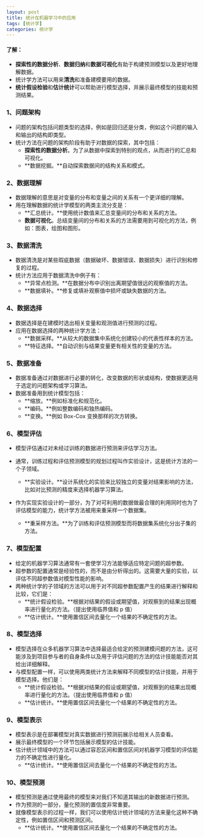 ```yaml
---
layout: post
title: 统计在机器学习中的应用
tags: [统计学]
categories: 统计学
---
```


#### **了解：**

- **探索性的数据分析**、**数据归纳**和**数据可视化**有助于构建预测模型以及更好地理解数据。
- 统计学方法可以用来**清洗**和准备建模要用的数据。
- **统计假设检验**和**估计统计**可以帮助进行模型选择，并展示最终模型的技能和预测结果。



### 1、问题架构

- 问题的架构包括问题类型的选择，例如是回归还是分类，例如这个问题的输入和输出的结构即类型。
- 统计方法在问题的架构阶段有助于对数据的探索，其中包括：
  - **探索性的数据分析**。为了从数据中探索到特别的观点，从而进行的汇总和可视化。
  - **数据挖掘。**自动探索数据间的结构关系和模式。

### 2、数据理解

- 数据理解的意思是对变量的分布和变量之间的关系有一个更详细的理解。
- 用在理解数据的统计学模型的两类主流分支是：
  - **汇总统计。**使用统计数值来汇总变量间的分布和关系的方法。
  - **数据可视化**。总结变量间的分布和关系的方法需要用到可视化的方法，例如：图表，绘图和图形。

### 3、数据清洗

- 数据清洗是对某些瑕疵数据（数据破坏、数据错误、数据损失）进行识别和修复的过程。
- 统计方法应用于数据清洗中例子有：
  - **异常点检测。**在数据分布中识别出离期望值很远的观察值的方法。
  - **数据填补。**修复或填补观察值中损坏或缺失数据的方法。

### 4、数据选择

- 数据选择是在建模时选出相关变量和观测值进行预测的过程。
- 应用在数据选择的两种统计学方法：
  - **数据采样。**从较大的数据集中系统化创建较小的代表性样本的方法。
  - **特征选择。**自动识别与结果变量更有相关性的变量的方法。

### 5、数据准备

- 数据准备通过对数据进行必要的转化，改变数据的形状或结构，使数据更适用于选定的问题架构或学习算法。
- 数据准备用到统计模型包括：
  - **缩放。**例如标准化和规范化。
  - **编码。**例如整数编码和独热编码。
  - **变换。**例如 Box-Cox 变换那样的次方转换。

### 6、模型评估

- 模型评估通过对未经过训练的数据进行预测来评估学习方法。

- 通常，训练过程和评估预测模型的规划过程叫作实验设计，这是统计方法的一个子领域。
  - **实验设计。**设计系统化的实验来比较独立的变量对结果影响的方法，比如对比预测的精度来选择机器学习算法。

- 作为实现实验设计的一部分，为了对可利用的数据做最合理的利用同时也为了评估模型的能力，统计学方法被用来重采样一个数据集。
  - **重采样方法。**为了训练和评估预测模型而将数据集系统化分出子集的方法。

### 7、模型配置

- 给定的机器学习算法通常有一套使学习方法能够适应特定问题的超参数。
- 超参数的配置通常是经验性的，而不是由分析得出的。这需要大量的实验，以评估不同超参数值对模型性能的影响。
- 两种统计学的子领域的方法可以用于对不同超参数配置产生的结果进行解释和比较，它们是：
  - **统计假设检验。**根据对结果的假设或期望值，对观察到的结果出现概率进行量化的方法。（提出使用临界值和 p 值）
  - **估计统计。**使用置信区间去量化一个结果的不确定性的方法。

### 8、模型选择

- 模型选择在众多机器学习算法中选择最适合给定的预测建模问题的方法，这可能涉及到项目参与者的自身条件以及用于评估问题的方法的估计技能能否对其给出详细解释。
- 与模型配置一样，可以使用两类统计方法来解释不同模型的估计技能，并用于模型选择。他们是：
  - **统计假设检验。**根据对结果的假设或期望值，对观察到的结果出现概率进行量化的方法。（提出使用临界值和 p 值）
  - **估计统计。**使用置信区间去量化一个结果的不确定性的方法。

### 9、模型表示

- 模型表示是在部署模型对真实数据进行预测前展示给相关人员查看。
- 展示最终模型的一个环节包括展示模型的估计技能。
- 估计统计领域中的方法可以通过容忍区间和置信区间对机器学习模型的评估能力的不确定性进行量化。
  - **估计统计。**使用置信区间去量化一个结果的不确定性的方法。

### 10、模型预测

- 模型预测是通过使用最终的模型来对我们不知道其输出的新数据进行预测。
- 作为预测的一部分，量化预测的置信度非常重要。
- 就像模型表示的过程一样，我们可以使用估计统计领域的方法来量化这种不确定性，例如置信区间和预测区间。
  - **估计统计。**使用置信区间去量化一个结果的不确定性的方法。